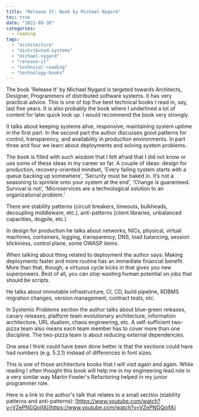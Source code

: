 ```yaml
---
title: "Release It: Book by Michael Nygard"
toc: true
date: "2021-09-30"
categories: 
  - reading
tags: 
  - "architecture"
  - "distributed-systems"
  - "michael-nygard"
  - "release-it"
  - "technical-reading"
  - "technology-books"
---
```


The book 'Release It' by Michael Nygard is targeted towards Architects, Designer, Programmers of distributed software systems. It has very practical advice. This is one of top five best technical books I read in, say, last five years. It is also probably the book where I underlined a lot of content for later quick look up. I would recommend the book very strongly.

It talks about keeping systems alive, responsive, maintaining system uptime in the first part. In the second part the author discusses good patterns for control, transparency, and availability in production environments. In part three and four we learn about deployments and solving system problems.

The book is filled with such wisdom that I felt afraid that I did not know or use some of these ideas in my career so far. A couple of ideas: design for production, recovery-oriented mindset, 'Every failing system starts with a queue backing up somewhere', 'Security must be baked in. It’s not a seasoning to sprinkle onto your system at the end', 'Change is guaranteed. Survival is not', 'Microservices are a technological solution to an organizational problem.'

There are stability patterns (circuit breakers, timeouts, bulkheads, decoupling middleware, etc.), anti-patterns (client libraries, unbalanced capacities, dogpile, etc.)

In design for production he talks about networks, NICs, physical, virtual machines, containers, logging, transparency, DNS, load balancing, session stickiness, control plane, some OWASP items.

When talking about thing related to deployment the author says: Making deployments faster and more routine has an immediate financial benefit. More than that, though, a virtuous cycle kicks in that gives you new superpowers. Best of all, you can stop wasting human potential on jobs that should be scripts.

He talks about immutable infrastructure, CI, CD, build pipeline, RDBMS migration changes, version management, contract tests, etc.

In Systemic Problems section the author talks about blue-green releases, canary releases, platform team evolutionary architecture, information architecture, URL dualism, chaos engineering, etc. A self-sufficient two-pizza team also means each team member has to cover more than one discipline. The two-pizza team is about reducing external dependencies.

One area I think could have been done better is that the sections could have had numbers (e.g. 5.2.1) instead of differences in font sizes.

This is one of those architecture books that I will visit again and again. While reading I often thought this book will help me in my engineering lead role in a very similar way Martin Fowler's Refactoring helped in my junior programmer role.

Here is a link to the author's talk that relates to a small section (stability patterns and anti-patterns): [https://www.youtube.com/watch?v=VZePNGQojfA](https://www.youtube.com/watch?v=VZePNGQojfA)
